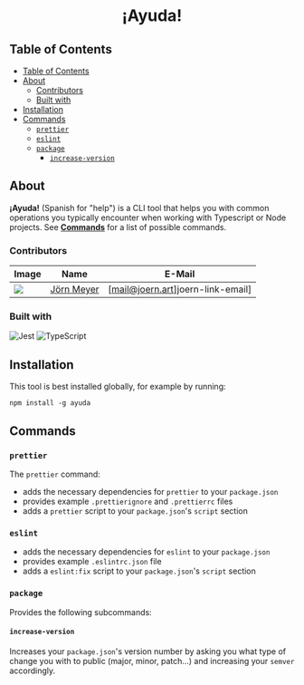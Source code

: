<div align="center">
    <h1>¡Ayuda!</h1>
</div>

## Table of Contents

- [Table of Contents](#table-of-contents)
- [About](#about)
  - [Contributors](#contributors)
  - [Built with](#built-with)
- [Installation](#installation)
- [Commands](#commands)
  - [`prettier`](#prettier)
  - [`eslint`](#eslint)
  - [`package`](#package)
    - [`increase-version`](#increase-version)

## About

**¡Ayuda!** (Spanish for "help") is a CLI tool that helps you with common operations you typically encounter when working with Typescript or Node projects. See [**Commands**](#commands) for a list of possible commands.

### Contributors

| Image             | Name                     | E-Mail                            |
| ----------------- | ------------------------ | --------------------------------- |
| ![][joern-avatar] | [Jörn Meyer][joern-link] | [mail@joern.art]joern-link-email] |

### Built with

![Jest](https://img.shields.io/badge/-jest-%23C21325?style=for-the-badge&logo=jest&logoColor=white)
![TypeScript](https://img.shields.io/badge/typescript-%23007ACC.svg?style=for-the-badge&logo=typescript&logoColor=white)

## Installation

This tool is best installed globally, for example by running:

`npm install -g ayuda`

## Commands

### `prettier`

The `prettier` command:

- adds the necessary dependencies for `prettier` to your `package.json`
- provides example `.prettierignore` and `.prettierrc` files
- adds a `prettier` script to your `package.json`'s `script` section

### `eslint`

- adds the necessary dependencies for `eslint` to your `package.json`
- provides example `.eslintrc.json` file
- adds a `eslint:fix` script to your `package.json`'s `script` section

### `package`

Provides the following subcommands:

#### `increase-version`

Increases your `package.json`'s version number by asking you what type of change you with to public (major, minor, patch...) and increasing your `semver` accordingly.

[joern-avatar]: https://joern.url.lol/avatar-100-round
[joern-link]: https://joern.url.lol/🧑‍💻
[joern-link-email]: mailto:mail@joern.art

